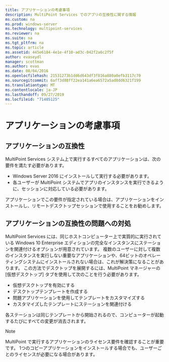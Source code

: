 ```yaml
---
title: アプリケーションの考慮事項
description: MultiPoint Services でのアプリの互換性に関する情報
ms.custom: na
ms.prod: windows-server
ms.technology: multipoint-services
ms.reviewer: na
ms.suite: na
ms.tgt_pltfrm: na
ms.topic: article
ms.assetid: 445e6184-4e1e-4f10-ad3c-042f2a6c2f5f
author: evaseydl
manager: scottman
ms.author: evas
ms.date: 08/04/2016
ms.openlocfilehash: 21531273b1dd6d643df3f816a880a0efb3117c70
ms.sourcegitcommit: 6aff3d88ff22ea141a6ea6572a5ad8dd6321f199
ms.translationtype: MT
ms.contentlocale: ja-JP
ms.lasthandoff: 09/27/2019
ms.locfileid: "71405125"
---
```

# <a name="application-considerations"></a>アプリケーションの考慮事項
  
## <a name="application-compatibility"></a>アプリケーションの互換性

MultiPoint Services システム上で実行するすべてのアプリケーションは、次の要件を満たす必要があります。
  
- Windows Server 2016 にインストールして実行する必要があります。 
- 各ユーザーが MultiPoint システムでアプリのインスタンスを実行できるように、セッションに対応している必要があります。
  
アプリケーションでこの要件が指定されている場合は、アプリケーションをインストールし、リモートデスクトップセッションで使用することをお勧めします。 

## <a name="addressing-application-compatibility-problems"></a>アプリケーションの互換性の問題への対処  
MultiPoint Services には、同じホストコンピューター上で実質的に実行されている Windows 10 Enterprise エディションの完全なインスタンスにステーションを関連付けるオプションが用意されています。 複数のユーザーに対して複数のインスタンスを実行しない重要なアプリケーションや、64ビットのオペレーティングシステムにインストールされない場合は、これが解決策になることがあります。 この方法でデスクトップを展開するには、MultiPoint マネージャーの [仮想デスクトップ] タブを使用して次のことを行う必要があります。  
  
-   仮想デスクトップを有効にする  
-   デスクトップテンプレートを作成する  
-   問題アプリケーションを使用してテンプレートをカスタマイズする  
-   カスタマイズしたテンプレートにステーションを関連付ける  

各ステーションは同じテンプレートから開始されるので、コンピューターが起動するたびにすべての変更が消去されます。  
  
>[!NOTE] 
>MultiPoint で実行するアプリケーションのライセンス要件を確認することが重要です。 1つのコピーアプリケーションをインストールする場合でも、ユーザーごとのライセンスが必要になる場合があります。  
  
